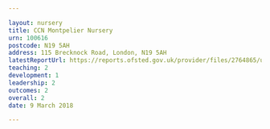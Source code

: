 ```yaml
---

layout: nursery
title: CCN Montpelier Nursery
urn: 100616
postcode: N19 5AH
address: 115 Brecknock Road, London, N19 5AH
latestReportUrl: https://reports.ofsted.gov.uk/provider/files/2764865/urn/100616.pdf
teaching: 2
development: 1
leadership: 2
outcomes: 2
overall: 2
date: 9 March 2018

---
```

